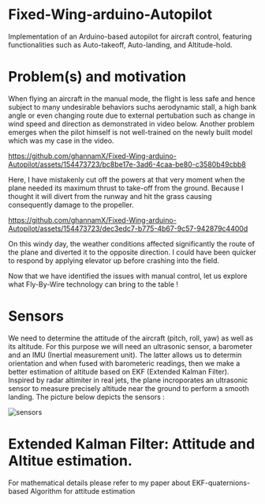 # Fixed-Wing-arduino-Autopilot
Implementation of an Arduino-based autopilot for aircraft control, featuring functionalities such as Auto-takeoff, Auto-landing, and Altitude-hold.
# Problem(s) and motivation
When flying an aircraft in the manual mode, the flight is less safe and hence subject to many undesirable behaviors suchs aerodynamic stall, a high bank angle or even changing route due to external pertubation such as change in wind speed and direction as demonstrated in video below. Another problem emerges when the pilot himself is not well-trained on the newly built model which was my case in the video.



https://github.com/ghannamX/Fixed-Wing-arduino-Autopilot/assets/154473723/bc8be17e-3ad6-4caa-be80-c3580b49cbb8

Here, I have mistakenly cut off the powers at that very moment when the plane needed its maximum thrust to take-off from the ground. Because I thought it will divert from the runway and hit the grass causing consequently damage to the propeller.




https://github.com/ghannamX/Fixed-Wing-arduino-Autopilot/assets/154473723/dec3edc7-b775-4b67-9c57-942879c4400d

On this windy day, the weather conditions affected significantly the route of the plane and diverted it to the opposite direction. I could have been quicker to respond by applying elevator up before crashing into the field.

Now that we have identified the issues with manual control, let us explore what Fly-By-Wire technology can bring to the table !

# Sensors
We need to determine the attitude of the aircraft (pitch, roll, yaw) as well as its altitude. For this purpose we will need an ultrasonic sensor, a barometer and an IMU (Inertial measurement unit). The latter allows us to determin orientation and when fused with barometeric readings, then we make a better estimation of altitude based on EKF (Extended Kalman Filter). Inspired by radar altimiter in real jets, the plane incroporates an ultrasonic sensor to measure precisely altitude near the ground to perform a smooth landing.
The picture below depicts the sensors :

![sensors](https://github.com/ghannamX/Fixed-Wing-arduino-Autopilot/assets/154473723/96c0836f-d268-40ad-bd49-258473981108)

# Extended Kalman Filter: Attitude and Altitue estimation.
For mathematical details please refer to my paper about EKF-quaternions-based Algorithm for attitude estimation
